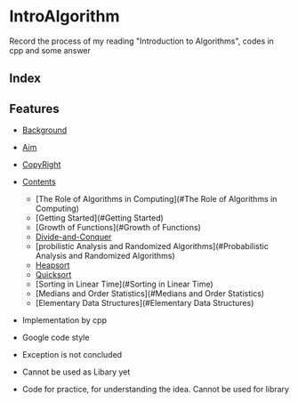 IntroAlgorithm
==========================================================================================
Record the process of my reading "Introduction to Algorithms", codes in cpp and some answer

Index
------------------------------------------------------------------------------------------
## Features
  * [Background](#Background)
  * [Aim](#Aim)
  * [CopyRight](#CopyRight)
  * [Contents](#Contents)
    * [The Role of Algorithms in Computing](#The Role of Algorithms in Computing)
    * [Getting Started](#Getting Started)
    * [Growth of Functions](#Growth of Functions)
    * [Divide-and-Conquer](#Divide-and-Conquer)
    * [probilistic Analysis and Randomized Algorithms](#Probabilistic Analysis and Randomized Algorithms)
    * [Heapsort](#Heapsort)
    * [Quicksort](#Quicksort)
    * [Sorting in Linear Time](#Sorting in Linear Time)
    * [Medians and Order Statistics](#Medians and Order Statistics)
    * [Elementary Data Structures](#Elementary Data Structures)
    
  * Implementation by cpp
  * Google code style
  * Exception is not concluded
  * Cannot be used as Libary yet
  * Code for practice, for understanding the idea. Cannot be used for library

